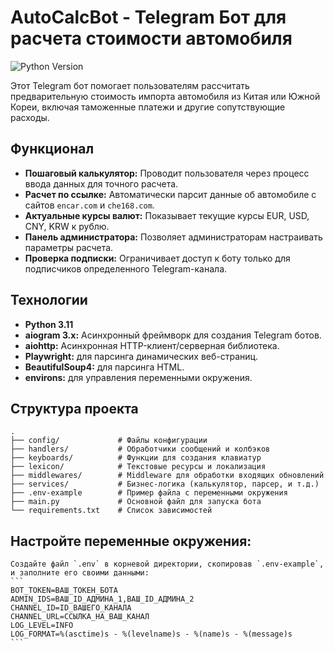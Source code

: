 # AutoCalcBot - Telegram Бот для расчета стоимости автомобиля

![Python Version](https://img.shields.io/badge/python-3.11-blue.svg)

Этот Telegram бот помогает пользователям рассчитать предварительную стоимость импорта автомобиля из Китая или Южной Кореи, включая таможенные платежи и другие сопутствующие расходы.

## Функционал

- **Пошаговый калькулятор:** Проводит пользователя через процесс ввода данных для точного расчета.
- **Расчет по ссылке:** Автоматически парсит данные об автомобиле с сайтов `encar.com` и `che168.com`.
- **Актуальные курсы валют:** Показывает текущие курсы EUR, USD, CNY, KRW к рублю.
- **Панель администратора:** Позволяет администраторам настраивать параметры расчета.
- **Проверка подписки:** Ограничивает доступ к боту только для подписчиков определенного Telegram-канала.

## Технологии

- **Python 3.11**
- **aiogram 3.x:** Асинхронный фреймворк для создания Telegram ботов.
- **aiohttp:** Асинхронная HTTP-клиент/серверная библиотека.
- **Playwright:** для парсинга динамических веб-страниц.
- **BeautifulSoup4:** для парсинга HTML.
- **environs:** для управления переменными окружения.

## Структура проекта

```
.
├── config/             # Файлы конфигурации
├── handlers/           # Обработчики сообщений и колбэков
├── keyboards/          # Функции для создания клавиатур
├── lexicon/            # Текстовые ресурсы и локализация
├── middlewares/        # Middleware для обработки входящих обновлений
├── services/           # Бизнес-логика (калькулятор, парсер, и т.д.)
├── .env-example        # Пример файла с переменными окружения
├── main.py             # Основной файл для запуска бота
└── requirements.txt    # Список зависимостей
```


## Настройте переменные окружения:
    Создайте файл `.env` в корневой директории, скопировав `.env-example`, и заполните его своими данными:
    ```
    BOT_TOKEN=ВАШ_ТОКЕН_БОТА
    ADMIN_IDS=ВАШ_ID_АДМИНА_1,ВАШ_ID_АДМИНА_2
    CHANNEL_ID=ID_ВАШЕГО_КАНАЛА
    CHANNEL_URL=ССЫЛКА_НА_ВАШ_КАНАЛ
    LOG_LEVEL=INFO
    LOG_FORMAT=%(asctime)s - %(levelname)s - %(name)s - %(message)s
    ```


